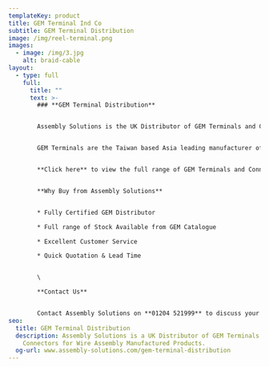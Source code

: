 ```yaml
---
templateKey: product
title: GEM Terminal Ind Co
subtitle: GEM Terminal Distribution
image: /img/reel-terminal.png
images:
  - image: /img/3.jpg
    alt: braid-cable
layout:
  - type: full
    full:
      title: ""
      text: >-
        ### **GEM Terminal Distribution**


        Assembly Solutions is the UK Distributor of GEM Terminals and Connectors.


        GEM Terminals are the Taiwan based Asia leading manufacturer of over 1,000 AC Terminals and Plug Inserts for Powercords. 


        **Click here** to view the full range of GEM Terminals and Connectors.


        **Why Buy from Assembly Solutions**


        * Fully Certified GEM Distributor

        * Full range of Stock Available from GEM Catalogue

        * Excellent Customer Service

        * Quick Quotation & Lead Time


        \

        **Contact Us**


        Contact Assembly Solutions on **01204 521999** to discuss your GEM Terminal requirements or email your needs to enquiry@assembly-solutions.com
seo:
  title: GEM Terminal Distribution
  description: Assembly Solutions is a UK Distributor of GEM Terminals and
    Connectors for Wire Assembly Manufactured Products.
  og-url: www.assembly-solutions.com/gem-terminal-distribution
---
```

